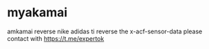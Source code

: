 # myakamai
amkamai reverse
nike 
adidas
ti
reverse the x-acf-sensor-data
please contact with https://t.me/expertok
